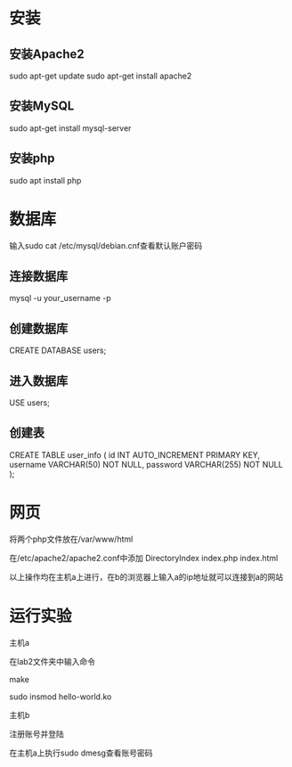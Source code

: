 # 安装
## 安装Apache2
sudo apt-get update
sudo apt-get install apache2

## 安装MySQL
sudo apt-get install mysql-server

## 安装php
sudo apt install php

# 数据库
 
输入sudo cat /etc/mysql/debian.cnf查看默认账户密码
## 连接数据库
mysql -u your_username -p
## 创建数据库
CREATE DATABASE users;
## 进入数据库
USE users;
## 创建表
CREATE TABLE user_info (
    id INT AUTO_INCREMENT PRIMARY KEY,
    username VARCHAR(50) NOT NULL,
    password VARCHAR(255) NOT NULL
);

# 网页
将两个php文件放在/var/www/html

在/etc/apache2/apache2.conf中添加
<IfModule dir_module>
    DirectoryIndex index.php index.html
</IfModule>

以上操作均在主机a上进行，在b的浏览器上输入a的ip地址就可以连接到a的网站
# 运行实验
主机a

在lab2文件夹中输入命令 

make

sudo insmod hello-world.ko

主机b

注册账号并登陆

在主机a上执行sudo dmesg查看账号密码

